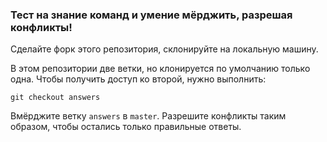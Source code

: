 ### Тест на знание команд и умение мёрджить, разрешая конфликты!

Сделайте форк этого репозитория, склонируйте на локальную машину.

В этом репозитории две ветки, но клонируется по умолчанию только одна. Чтобы получить доступ ко второй, нужно выполнить:

`git checkout answers`

Вмёрджите ветку `answers` в `master`. Разрешите конфликты таким образом, чтобы остались только правильные ответы.

